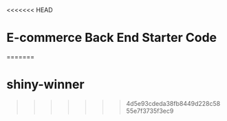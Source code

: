 <<<<<<< HEAD
# E-commerce Back End Starter Code
=======
# shiny-winner
>>>>>>> 4d5e93cdeda38fb8449d228c5855e7f3735f3ec9

